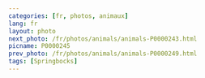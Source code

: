 ```yaml
---
categories: [fr, photos, animaux]
lang: fr
layout: photo
next_photo: /fr/photos/animals/animals-P0000243.html
picname: P0000245
prev_photo: /fr/photos/animals/animals-P0000249.html
tags: [Springbocks]
---
```

